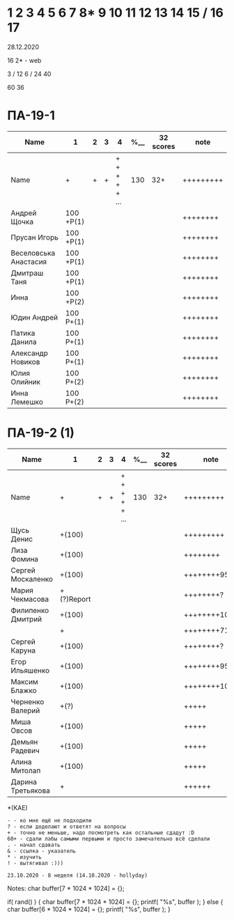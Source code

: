 # 1 2 3 4 5 6 7 8* 9 10 11 12 13 14 15 / 16 17

28.12.2020

16
2* - web

3 / 12
6 / 24
40

60
36

# ПА-19-1
|Name		|1|2|3|4|________%__________|32 scores|note|
| --- | --- | --- | --- | --- | --- | --- | --- |
|Name		|+|+|+|+ + + + + ...	|		130		|32+|+++++++++|
|Андрей Щочка			|100 +Р(1)||||				||++++++++|	cpp - bandicat
|Прусан Игорь			|100 +Р(1)||||				||++++++++|	java - Riki Martin
|Веселовська Анастасия	|100 +Р(1)||||				||++++++++|	
|Дмитраш Таня 			|100 +Р(1)||||				||++++++++|
|Инна					|100 +Р(2)||||				||++++++++|
|Юдин Андрей			|100 Р+(1)||||				||++++++++|
|Патика Данила			|100 Р+(1)||||				||++++++++|
|Александр Новиков		|100 Р+(1)|||| 				||++++++++|0_-
|Юлия Олийник			|100 Р+(2)|||| 				||++++++++|Python
|Инна Лемешко			|100 Р+(2)||||				||++++++++|


# ПА-19-2 (1) 
|Name|1|2|3|4|________%__________|32 scores|note|
| --- | --- | --- | --- | --- | --- | --- | --- |
|Name		|+|+|+|+ + + + + ...	|		130		|32+|+++++++++|
|Щусь Денис			|+(100)||||				||+++++++++|
|Лиза Фомина		|+(100)||||				||++++++++|
|Сергей Москаленко	|+(100)||||				||++++++++95+|	
|Мария Чекмасова 	|+(?)Report||||				||++++++++?|
|Филипенко Дмитрий	|+(100)||||				||++++++++100+|
|					|+||||					||++++++++71|
|Сергей Каруна		|+(100)||||				||++++++++?|		????????????
|Егор Ильяшенко		|+(100)||||				||++++++++95+| - git vitall
|Максим Блажко		|+(100)||||				||++++++++100+| GS - GreenShark
|Черненко Валерий	|+(?)||||				||+++++|
|Миша Овсов			|+(100)||||				||+++++|
|Демьян Радевич		|+(100)||||				||+++++|
|Алина Митолап		|+(100)||||				||+++++|
|Дарина Третьякова 	|+||||					||++++++|




*(KAE)
```
- - ко мне ещё не подходили
? - если доделают и ответят на вопросы 
+ - точно не меньше, надо посмотреть как остальные сдадут :D  
60+ - сдали лабы самыми первыми и просто замечательно всё сделали
. - начал сдавать
& - ссылка - указатель
* - изучить
! - вытягивал :)))

23.10.2020 - 8 неделя (14.10.2020 - hollyday)
```
Notes:
char buffer[7 * 1024 * 1024] = {};

if( rand() ) {
       char buffer[7 * 1024 * 1024] = {};
       printf( "%s", buffer );
    } else {
       char buffer[6 * 1024 * 1024] = {};
       printf( "%s", buffer );
    }






